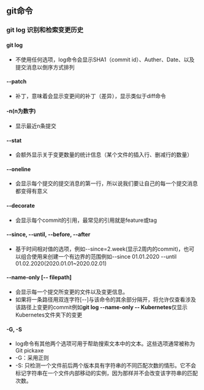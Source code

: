 ## git命令

### git log 识别和检索变更历史

#### git log 

* 不使用任何选项，log命令会显示SHA1（commit id）、Auther、Date、以及提交消息以倒序方式排列

#### --patch

* 补丁，意味着会显示变更间的补丁（差异），显示类似于diff命令
####  -n(n为数字)

* 显示最近n条提交

#### --stat

* 会额外显示关于变更数量的统计信息（某个文件的插入行、删减行的数量）

#### --oneline

* 会显示每个提交的提交消息的第一行，所以说我们要让自己的每一个提交消息都变得有意义

#### --decorate

* 会显示每个commit的引用，最常见的引用就是feature或tag

#### --since, --until, --before, --after

* 基于时间相对值的选项，例如--since=2.week(显示2周内的commit)，也可以组合使用来创建一个有边界的范围例如--since 01.01.2020 --until 01.02.2020(2020.01.01~2020.02.01)

#### --name-only [-- filepath]

* 会显示每一个提交所变更的文件以及变更信息。
* 如果将一条路径用双连字符[--]与该命令的其余部分隔开，将允许仅查看涉及该路径上变更的commit例如**git log --name-only -- Kubernetes**仅显示Kubernetes文件夹下的变更

#### -G, -S

* log命令有其他两个选项可用于帮助搜索文本中的文本。这些选项通常被称为Git pickaxe
* -G：采用正则
* -S: 只检测一个文件前后两个版本具有字符串的不同匹配次数的情形。它不会标记字符串在一个文件内部移动的实例，因为那样并不会改变该字符串的匹配次数。